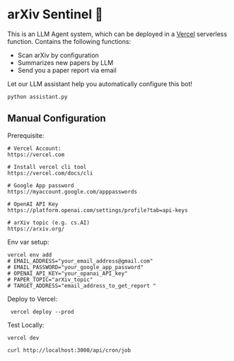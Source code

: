# arXiv Sentinel 🤖
This is an LLM Agent system, which can be deployed in a [Vercel](https://vercel.com/) serverless function. 
Contains the following functions:
- Scan arXiv by configuration
- Summarizes new papers by LLM
- Send you a paper report via email


Let our LLM assistant help you automatically configure this bot!
```shell
python assistant.py
```

## Manual Configuration
Prerequisite:
```shell
# Vercel Account:
https://vercel.com

# Install vercel cli tool
https://vercel.com/docs/cli

# Google App password
https://myaccount.google.com/apppasswords

# OpenAI API Key
https://platform.openai.com/settings/profile?tab=api-keys

# arXiv topic (e.g. cs.AI)
https://arxiv.org/

```

Env var setup:
```shell
vercel env add
# EMAIL_ADDRESS="your_email_address@gmail.com"
# EMAIL_PASSWORD="your_google_app_password"
# OPENAI_API_KEY="your_opanai_API_key"
# PAPER_TOPIC="arXiv_topic"
# TARGET_ADDRESS="email_address_to_get_report "

```

Deploy to Vercel:
```shell
 vercel deploy --prod
```

Test Locally:
```shell
vercel dev

curl http://localhost:3000/api/cron/job
```

